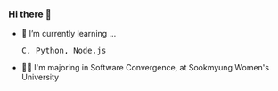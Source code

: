 ### Hi there 👋
- 🌱 I’m currently learning ... <pre>C, Python, Node.js</pre>
- 👩‍🎓 I'm majoring in Software Convergence, at Sookmyung Women's University

<!--
**Yena777/Yena777** is a ✨ _special_ ✨ repository because its `README.md` (this file) appears on your GitHub profile.

Here are some ideas to get you started:

- 🔭 I’m currently working on ...

- 👯 I’m looking to collaborate on ...
- 🤔 I’m looking for help with ...
- 💬 Ask me about ...
- 📫 How to reach me: ...
- 😄 Pronouns: ...
- ⚡ Fun fact: ...
-->
